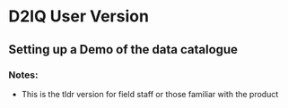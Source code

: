 # D2IQ User Version

## Setting up a Demo of the data catalogue

### Notes:

- This is the tldr version for field staff or those familiar with the product

